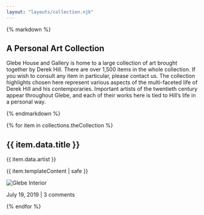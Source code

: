 ```yaml
---
layout: "layouts/collection.njk"
---
```

{% markdown %}

## A Personal Art Collection

Glebe House and Gallery is home to a large collection of art brought together by Derek Hill. There are over 1,500 items in the whole collection. If you wish to consult any item in particular, please contact us. The collection highlights chosen here represent various aspects of the multi-faceted life of Derek Hill and his contemporaries. Important artists of the twentieth century appear throughout Glebe, and each of their works here is tied to Hill’s life in a personal way.

[//]: # (Click on a thumbnail to see a larger image.)

{% endmarkdown %}

{% for item in collections.theCollection %}

<article class="article-recent">
    <div class="article-recent-main">
        <h2 class="article-title">{{ item.data.title }}</h2>
        <p>{{ item.data.artist }}</p>
        <p class="article-body">{{ item.templateContent | safe }}</p>
       <!-- <a href="#" class="article-read-more">continue reading</a> -->
    </div>
    <div class="article-recent-secondary">
        <img src="{{ item.data.featuredImage | url }}" alt="Glebe Interior" class="article-image">
        <p class="article-info">July 19, 2019  |  3 comments</p>
    </div>
</article>
{% endfor %}




<!--
## The Collection


Study for Travoys Arriving with the Wounded at Smol, Macedonia. Sir Stanley Spencer (1891-1959).
Oil on paper

Spencer was an English artist who studied at the Slade. He was a war artist in Macedonia during the first world war while he worked with the Field Ambulance service. The finished work, for which this is a study, is in the collection of the Imperial War Museum in London.


Tommy Sutton Getting in the Spuds in the Snow. Camille Souter (b.1929).
Oil on paper

Born in England as Betty Holmes, Souter moved to Dublin at an early age. She trained as a nurse but later taught herself to paint.


Clare Island. Louis Le Brocquy (1916-2012).
Ink and watercolour on paper.

Although from Dublin, Le Brocquy spent much of his life abroad, in England and the south of France. Hill met him in 1946 when they were both painting in the west of Ireland; this is one of two small works in the Derek Hill Collection painted on that occasion.


Evening Thames at Chiswick. Victor Pasmore (1918-1998).
Oil on canvas.

Pasmore was a founder of the Euston Road School in the 1930s, and until 1948 painted subtle landscapes and interiors hailed as the best since those of Whistler. Derek Hill met him during the war while working on a farm in Wiltshire, and was greatly affected by Pasmore’s approach to painting. He especially admired the underlying geometry which later, by the 1950s, became the basis for Pasmore’s work, as he abandoned representational art for abstraction.


Bullfight. Pablo Picasso (1881-1973).
Ceramic plate.

Picasso, best known for his paintings, was also a prolific producer of sculpture and ceramics. From 1947 he worked in the Madoura Pottery at Vallauris in southern France, making unique and limited edition ceramics. In the latter case Picasso made or designed an original for reproduction by assistants. Bullfight, from June 1950, is one of three such editioned pieces in the Derek Hill collection, bought by him at the Madoura Potter in the 1950s.


Christ in Judgement. Evie Hone (1894-1955).
Gouache on paper laid on board.

This is the cartoon, or full-size study, for the centre light of a three light window (the other two showing The Saved and The Damned) in a private chapel in Warwickshire. Evie Hone grew up in County Dublin but studied in London and Paris, with Audré Lhote and then Albert Gleizes in the late 1920s. From them came her interest in Cubist and abstract art, which led almost inevitably to stained glass. In the 1930s and 1940s she undetook many commissions at the Dublin stained glass studios An Túr Gloine, while continuing to paint.


Death Ship. Alfred Wallis (1855-1942).
Oil on paper

Wallis was a Cornish fisherman and naive artist. In 1999 the Tate Gallery in StIves held an exhibition entitled ‘Two Painters’ which showed works by Wallis and the Tory Island naive artist James Dixon.


House and Trees. Georgio Morandi (1890-1964).
Etching

Georgia Morandi was born in Bologna, Italy, where he lived until his death. He was an artist and print maker best known for still lifes of bottles and jugs.


Woman Sewing. Renato Guttuso (1912-1987).

Born in Palermo, Sicily, Guttuso studied law but abandoned it for painting, and became one of the leading Social Realist artists in Italy. As an active member of the Communist Party many of his paintings had specific political messages. Others are vivid portrayals of everyday life. This quick sketch, done in 1946, contains the same energy and spontaneity that Guttuso brought to his larger works.


Goat, Rock and Trees, Hydra. John Craxton (1922-2009).
Oil on canvas.

Craxton, who painted this goat in 1981, is best known for his images of Greece, its life and landscape. There is a chalk drawing of a Greek Piper also in the Hill Collection.


West End Village, Tory Island. James Dixon (1897-1970).
Oil on board.

Soon after Derek Hill began painting on Tory Island, James Dixon, then in his sixties, watched him work and swore he could do better. This seagull’s view of the village and harbour was his response, and, like all of Dixon’s powerful and evocative scenes of Tory, was done entirely from memory.


Gracie McDermott. Derek Hill (1916-2000).
Oil on canvas.

Gracie McDermott worked at St Columb’s for fifty years, starting when it was a hotel, and later returning as Hill’s cook and housekeeper.


Romeo. Oliver Messel (1904-78).
Watercolour and pencil on paper.

Messel was a leading designer for ballet and opera in London throughout the 1930s and 1940s. He gave this costume design to Hill as a coming of age present.


African Woman and Child. Mary Kessell (1914-77).
Charcoal and white chalk on paper.

Mary Kessell worked mostly in pastel and charcoal to create blurred, evocative images, often of religious subjects. She was always concerned with suffering; in 1945 while in Germany as an official war artist she went to several refugee camps, and to Belsen, which had a profound impact on her art.


Dying Pheasant. Edwin Landseer (1802-1873).
Oil on panel.

Landseer’s paintings of deer in the Scottish Highlands, and of dogs and other animals, made him a favourite painter in the Victorian era, and of Queen Victoria herself. He was a precociously gifted artist, exhibiting at the Royal Academy by the age of sixteen, and was elected as an associate member at the earliest possible age, twenty four. By then he had a famous facility for painting textures such as fur and feathers. This picture was one of a pair painted in 1832; the other, of a ptarmigan belonged latterly to Henry McIlhenny and hung in Glenveagh Castle, from where he donated several large Landseers to the Philadelphia Museum of Art.


Red Fuji. Katsushika Hokusai (1760-1849).
Wood-block colour print.

Hokusai, one of the most prolific Japanese artists, produced over 30,000 drawings during a long life, at the end of which he described himself as ‘the old man mad about drawing’. This is one of his, and Japan’s most famous images, coming from the series called Thirty-Six Views of Mount Fuji which he worked on in the early 1830s.


Jean in Bed with Jaundice. John Bratby (1928-1992).
Oil on canvas.

Bratby was born in England in 1928 and studied at the Royal College of Art, London. There he won in 1954 a scholarship to Rome where he met Derek Hill, and painted this picture of his wife ill in bed (Bratby was married to the acclaimed painter Jean Cooke). It is typical of a series of ‘tabletop’ paintings he did at that time which were carefully composed using everyday kitchen articles. The subject is as much the paraphernalia of bed-sit existence as his wife’s illness, which is nevertheless reflected in the fevered and garish colours.

-->

